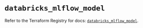 # `databricks_mlflow_model`

Refer to the Terraform Registry for docs: [`databricks_mlflow_model`](https://registry.terraform.io/providers/databricks/databricks/1.73.0/docs/resources/mlflow_model).
